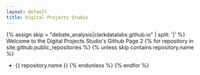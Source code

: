 ```yaml
---
layout: default
title: Digital Projects Studio
---
```

{% assign skip = "debate_analysis|clarkdatalabs.github.io" | split: '|'  %}
Welcome to the Digital Projects Studio's Github Page 2
{% for repository in site.github.public_repositories %}
 {% unless skip contains repository.name %}
  * {{ repository.name }}
 {% endunless %}
{% endfor %}
